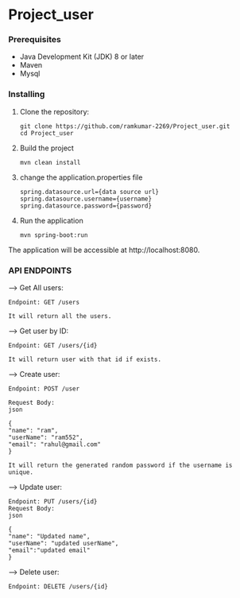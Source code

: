 # Project_user

### Prerequisites

- Java Development Kit (JDK) 8 or later
- Maven
- Mysql 

### Installing

1. Clone the repository:

   ```
   git clone https://github.com/ramkumar-2269/Project_user.git
   cd Project_user
   ```

2. Build the project
   
   ```
   mvn clean install

3. change the application.properties file
   
   ```
   spring.datasource.url={data source url}
   spring.datasource.username={username}
   spring.datasource.password={password}

4. Run the application
   
   ```
   mvn spring-boot:run

The application will be accessible at http://localhost:8080.


### API ENDPOINTS
    
--> Get All users:

    Endpoint: GET /users

    It will return all the users.
  
--> Get user by ID:
  
    Endpoint: GET /users/{id}

    It will return user with that id if exists.

--> Create user:
  
    Endpoint: POST /user
  
    Request Body:
    json
  
    {
    "name": "ram",
    "userName": "ram552",
    "email": "rahul@gmail.com"
    }

    It will return the generated random password if the username is unique.

--> Update user:

    Endpoint: PUT /users/{id}
    Request Body:
    json

    {
    "name": "Updated name",
    "userName": "updated userName",
    "email":"updated email"
    }
    
  --> Delete user:

    Endpoint: DELETE /users/{id}





